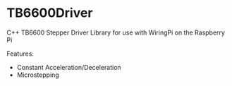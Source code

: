 # TB6600Driver
C++ TB6600 Stepper Driver Library for use with WiringPi on the Raspberry Pi

Features:
- Constant Acceleration/Deceleration
- Microstepping
